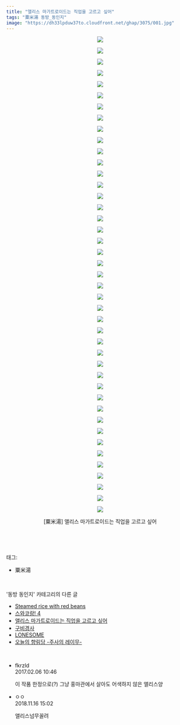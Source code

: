 ```yaml
---
title: "앨리스 마가트로이드는 직업을 고르고 싶어"
tags: "粟米湯 동방_동인지"
image: "https://dh33lpduw37to.cloudfront.net/ghap/3075/001.jpg"
---
```

<div class="article">
<p style="text-align: center; clear: none; float: none;"><img src="{{ site.imgserver2 }}/ghap/3075/001.jpg"/></p>
<p style="text-align: center; clear: none; float: none;"><img src="{{ site.imgserver2 }}/ghap/3075/002.jpg"/></p>
<p style="text-align: center; clear: none; float: none;"><img src="{{ site.imgserver2 }}/ghap/3075/003.jpg"/></p>
<p style="text-align: center; clear: none; float: none;"><img src="{{ site.imgserver2 }}/ghap/3075/004.jpg"/></p>
<p style="text-align: center; clear: none; float: none;"><img src="{{ site.imgserver2 }}/ghap/3075/005.jpg"/></p>
<p style="text-align: center; clear: none; float: none;"><img src="{{ site.imgserver2 }}/ghap/3075/006.jpg"/></p>
<p style="text-align: center; clear: none; float: none;"><img src="{{ site.imgserver2 }}/ghap/3075/007.jpg"/></p>
<p style="text-align: center; clear: none; float: none;"><img src="{{ site.imgserver2 }}/ghap/3075/008.jpg"/></p>
<p style="text-align: center; clear: none; float: none;"><img src="{{ site.imgserver2 }}/ghap/3075/009.jpg"/></p>
<p style="text-align: center; clear: none; float: none;"><img src="{{ site.imgserver2 }}/ghap/3075/010.jpg"/></p>
<p style="text-align: center; clear: none; float: none;"><img src="{{ site.imgserver2 }}/ghap/3075/011.jpg"/></p>
<p style="text-align: center; clear: none; float: none;"><img src="{{ site.imgserver2 }}/ghap/3075/012.jpg"/></p>
<p style="text-align: center; clear: none; float: none;"><img src="{{ site.imgserver2 }}/ghap/3075/013.jpg"/></p>
<p style="text-align: center; clear: none; float: none;"><img src="{{ site.imgserver2 }}/ghap/3075/014.jpg"/></p>
<p style="text-align: center; clear: none; float: none;"><img src="{{ site.imgserver2 }}/ghap/3075/015.jpg"/></p>
<p style="text-align: center; clear: none; float: none;"><img src="{{ site.imgserver2 }}/ghap/3075/016.jpg"/></p>
<p style="text-align: center; clear: none; float: none;"><img src="{{ site.imgserver2 }}/ghap/3075/017.jpg"/></p>
<p style="text-align: center; clear: none; float: none;"><img src="{{ site.imgserver2 }}/ghap/3075/018.jpg"/></p>
<p style="text-align: center; clear: none; float: none;"><img src="{{ site.imgserver2 }}/ghap/3075/019.jpg"/></p>
<p style="text-align: center; clear: none; float: none;"><img src="{{ site.imgserver2 }}/ghap/3075/020.jpg"/></p>
<p style="text-align: center; clear: none; float: none;"><img src="{{ site.imgserver2 }}/ghap/3075/021.jpg"/></p>
<p style="text-align: center; clear: none; float: none;"><img src="{{ site.imgserver2 }}/ghap/3075/022.jpg"/></p>
<p style="text-align: center; clear: none; float: none;"><img src="{{ site.imgserver2 }}/ghap/3075/023.jpg"/></p>
<p style="text-align: center; clear: none; float: none;"><img src="{{ site.imgserver2 }}/ghap/3075/024.jpg"/></p>
<p style="text-align: center; clear: none; float: none;"><img src="{{ site.imgserver2 }}/ghap/3075/025.jpg"/></p>
<p style="text-align: center; clear: none; float: none;"><img src="{{ site.imgserver2 }}/ghap/3075/026.jpg"/></p>
<p style="text-align: center; clear: none; float: none;"><img src="{{ site.imgserver2 }}/ghap/3075/027.jpg"/></p>
<p style="text-align: center; clear: none; float: none;"><img src="{{ site.imgserver2 }}/ghap/3075/028.jpg"/></p>
<p style="text-align: center; clear: none; float: none;"><img src="{{ site.imgserver2 }}/ghap/3075/029.jpg"/></p>
<p style="text-align: center; clear: none; float: none;"><img src="{{ site.imgserver2 }}/ghap/3075/030.jpg"/></p>
<p style="text-align: center; clear: none; float: none;"><img src="{{ site.imgserver2 }}/ghap/3075/031.jpg"/></p>
<p style="text-align: center; clear: none; float: none;"><img src="{{ site.imgserver2 }}/ghap/3075/032.jpg"/></p>
<p style="text-align: center; clear: none; float: none;"><img src="{{ site.imgserver2 }}/ghap/3075/033.jpg"/></p>
<p style="text-align: center; clear: none; float: none;"><img src="{{ site.imgserver2 }}/ghap/3075/034.jpg"/></p>
<p style="text-align: center; clear: none; float: none;"><img src="{{ site.imgserver2 }}/ghap/3075/035.jpg"/></p>
<p style="text-align: center; clear: none; float: none;"><img src="{{ site.imgserver2 }}/ghap/3075/036.jpg"/></p>
<p style="text-align: center; clear: none; float: none;"><img src="{{ site.imgserver2 }}/ghap/3075/037.jpg"/></p>
<p style="text-align: center; clear: none; float: none;"><img src="{{ site.imgserver2 }}/ghap/3075/038.jpg"/></p>
<p style="text-align: center; clear: none; float: none;"><img src="{{ site.imgserver2 }}/ghap/3075/039.jpg"/></p>
<p style="text-align: center; clear: none; float: none;"><img src="{{ site.imgserver2 }}/ghap/3075/040.jpg"/></p>
<p style="text-align: center; clear: none; float: none;"><img src="{{ site.imgserver2 }}/ghap/3075/041.jpg"/></p>
<p style="text-align: center; clear: none; float: none;"><img src="{{ site.imgserver2 }}/ghap/3075/042.jpg"/></p>
<p style="text-align: center; clear: none; float: none;"><img src="{{ site.imgserver2 }}/ghap/3075/043.jpg"/></p>
<p style="text-align: center; clear: none; float: none;">[粟米湯] 앨리스 마가트로이드는 직업을 고르고 싶어</p>
<p><br/></p>
</div><br/>
<div class="tagTrail">
<p>태그: </p>
<ul>
<li>粟米湯</li>
</ul>
</div><br/>
<div class="another">
<p>'동방 동인지' 카테고리의 다른 글</p>
<ul>
<li><a href="/ghap_3077">Steamed rice with red beans</a></li>
<li><a href="/ghap_3076">스와코랑! 4</a></li>
<li><a href="/ghap_3075">앨리스 마가트로이드는 직업을 고르고 싶어</a></li>
<li><a href="/ghap_3073">구비경사</a></li>
<li><a href="/ghap_3072">LONESOME</a></li>
<li><a href="/ghap_3071">오늘의 향림당 -주사의 레이무-</a></li>
</ul>
</div><br/>
<div class="cb_module cb_fluid">
<div class="cb_wrt cb_profile">
<div class="comment">
<ul>
<li class="cb_thumb_off" id="comment14908161">
<div class="cb_comment_area">
<div class="cb_info_area">
<div class="cb_section">
<span class="cb_nick_name">fkrzld</span>
</div>
<div class="cb_section">
<span class="cb_date">2017.02.06 10:46 </span>
</div>
</div>
<div class="cb_dsc_comment">
<p class="cb_dsc">
											이 작품 한정으로(?) 그냥 홍마관에서 살아도 어색하지 않은 앨리스양
										</p>
</div>
</div></li>
<li class="cb_thumb_off" id="comment15374006">
<div class="cb_comment_area">
<div class="cb_info_area">
<div class="cb_section">
<span class="cb_nick_name">ㅇㅇ</span>
</div>
<div class="cb_section">
<span class="cb_date">2018.11.16 15:02 </span>
</div>
</div>
<div class="cb_dsc_comment">
<p class="cb_dsc">
											앨리스넘무꼴려
										</p>
</div>
</div></li>
</ul>
</div>
</div><!-- commentList close -->
</div><br/>

